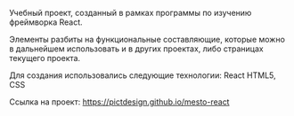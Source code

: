 Учебный проект, созданный в рамках программы по изучению фреймворка React. 

Элементы разбиты на функциональные составляющие, которые можно в дальнейшем использовать и в других проектах, либо страницах текущего проекта.

Для создания использовались следующие технологии:
React
HTML5, CSS

Ссылка на проект:
https://pictdesign.github.io/mesto-react
